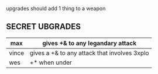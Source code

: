 upgrades should add 1 thing to a weapon


SECRET UBGRADES
---

| max   | gives +& to any legandary attack             |
| ----- | -------------------------------------------- |
| vince | gives a +& to any attack that involves 3xplo |
| wes   | +* when under                                |

